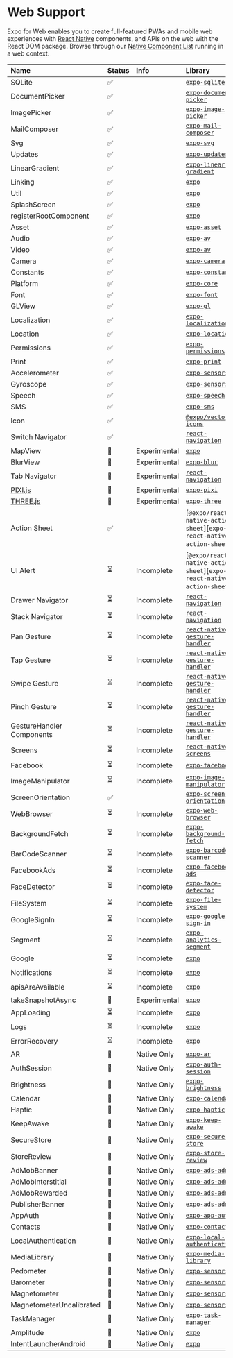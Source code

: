 # Web Support

Expo for Web enables you to create full-featured PWAs and mobile web experiences with [React
Native][react-native-url] components, and APIs on the web with the React DOM package.
Browse through our [Native Component List][examples-url] running in a web context.

| Name                      | Status | Info         | Library                                                               |
| :------------------------ | :----- | :----------- | :-------------------------------------------------------------------- |
| SQLite                    | ✅     |              | [`expo-sqlite`][expo-sqlite]                                          |
| DocumentPicker            | ✅     |              | [`expo-document-picker`][expo-document-picker]                        |
| ImagePicker               | ✅     |              | [`expo-image-picker`][expo-image-picker]                              |
| MailComposer              | ✅     |              | [`expo-mail-composer`][expo-mail-composer]                            |
| Svg                       | ✅     |              | [`expo-svg`][expo-svg]                                                |
| Updates                   | ✅     |              | [`expo-updates`][expo-updates]                                        |
| LinearGradient            | ✅     |              | [`expo-linear-gradient`][expo-linear-gradient]                        |
| Linking                   | ✅     |              | [`expo`][expo]                                                        |
| Util                      | ✅     |              | [`expo`][expo]                                                        |
| SplashScreen              | ✅     |              | [`expo`][expo]                                                        |
| registerRootComponent     | ✅     |              | [`expo`][expo]                                                        |
| Asset                     | ✅     |              | [`expo-asset`][expo-asset]                                            |
| Audio                     | ✅     |              | [`expo-av`][expo-av]                                                  |
| Video                     | ✅     |              | [`expo-av`][expo-av]                                                  |
| Camera                    | ✅     |              | [`expo-camera`][expo-camera]                                          |
| Constants                 | ✅     |              | [`expo-constants`][expo-constants]                                    |
| Platform                  | ✅     |              | [`expo-core`][expo-core]                                              |
| Font                      | ✅     |              | [`expo-font`][expo-font]                                              |
| GLView                    | ✅     |              | [`expo-gl`][expo-gl]                                                  |
| Localization              | ✅     |              | [`expo-localization`][expo-localization]                              |
| Location                  | ✅     |              | [`expo-location`][expo-location]                                      |
| Permissions               | ✅     |              | [`expo-permissions`][expo-permissions]                                |
| Print                     | ✅     |              | [`expo-print`][expo-print]                                            |
| Accelerometer             | ✅     |              | [`expo-sensors`][expo-sensors]                                        |
| Gyroscope                 | ✅     |              | [`expo-sensors`][expo-sensors]                                        |
| Speech                    | ✅     |              | [`expo-speech`][expo-speech]                                          |
| SMS                       | ✅     |              | [`expo-sms`][expo-sms]                                                |
| Icon                      | ✅     |              | [`@expo/vector-icons`][expo-vector-icons]                             |
| Switch Navigator          | ✅     |              | [`react-navigation`][react-navigation]                                |
| MapView                   | 🔬     | Experimental | [`expo`][expo]                                                        |
| BlurView                  | 🔬     | Experimental | [`expo-blur`][expo-blur]                                              |
| Tab Navigator             | 🔬     | Experimental | [`react-navigation`][react-navigation]                                |
| [PIXI.js][pixi]           | 🔬     | Experimental | [`expo-pixi`][expo-pixi]                                              |
| [THREE.js][three]         | 🔬     | Experimental | [`expo-three`][expo-three]                                            |
| Action Sheet              | ✅     |              | [`@expo/react-native-action-sheet`][`expo-react-native-action-sheet`] |
| UI Alert                  | ⏳     | Incomplete   | [`@expo/react-native-action-sheet`][`expo-react-native-action-sheet`] |
| Drawer Navigator          | ⏳     | Incomplete   | [`react-navigation`][react-navigation]                                |
| Stack Navigator           | ⏳     | Incomplete   | [`react-navigation`][react-navigation]                                |
| Pan Gesture               | ⏳     | Incomplete   | [`react-native-gesture-handler`][react-native-gesture-handler]        |
| Tap Gesture               | ⏳     | Incomplete   | [`react-native-gesture-handler`][react-native-gesture-handler]        |
| Swipe Gesture             | ⏳     | Incomplete   | [`react-native-gesture-handler`][react-native-gesture-handler]        |
| Pinch Gesture             | ⏳     | Incomplete   | [`react-native-gesture-handler`][react-native-gesture-handler]        |
| GestureHandler Components | ⏳     | Incomplete   | [`react-native-gesture-handler`][react-native-gesture-handler]        |
| Screens                   | ⏳     | Incomplete   | [`react-native-screens`][react-native-screens]                        |
| Facebook                  | ⏳     | Incomplete   | [`expo-facebook`][expo-facebook]                                      |
| ImageManipulator          | ⏳     | Incomplete   | [`expo-image-manipulator`][expo-image-manipulator]                    |
| ScreenOrientation         | ✅     |              | [`expo-screen-orientation`][expo-screen-orientation]                  |
| WebBrowser                | ⏳     | Incomplete   | [`expo-web-browser`][expo-web-browser]                                |
| BackgroundFetch           | ⏳     | Incomplete   | [`expo-background-fetch`][expo-background-fetch]                      |
| BarCodeScanner            | ⏳     | Incomplete   | [`expo-barcode-scanner`][expo-barcode-scanner]                        |
| FacebookAds               | ⏳     | Incomplete   | [`expo-facebook-ads`][expo-facebook-ads]                              |
| FaceDetector              | ⏳     | Incomplete   | [`expo-face-detector`][expo-face-detector]                            |
| FileSystem                | ⏳     | Incomplete   | [`expo-file-system`][expo-file-system]                                |
| GoogleSignIn              | ⏳     | Incomplete   | [`expo-google-sign-in`][expo-google-sign-in]                          |
| Segment                   | ⏳     | Incomplete   | [`expo-analytics-segment`][expo-analytics-segment]                    |
| Google                    | ⏳     | Incomplete   | [`expo`][expo]                                                        |
| Notifications             | ⏳     | Incomplete   | [`expo`][expo]                                                        |
| apisAreAvailable          | ⏳     | Incomplete   | [`expo`][expo]                                                        |
| takeSnapshotAsync         | 🔬     | Experimental | [`expo`][expo]                                                        |
| AppLoading                | ⏳     | Incomplete   | [`expo`][expo]                                                        |
| Logs                      | ⏳     | Incomplete   | [`expo`][expo]                                                        |
| ErrorRecovery             | ⏳     | Incomplete   | [`expo`][expo]                                                        |
| AR                        | 📱     | Native Only  | [`expo-ar`][expo-ar]                                                  |
| AuthSession               | 📱     | Native Only  | [`expo-auth-session`][expo-auth-session]                              |
| Brightness                | 📱     | Native Only  | [`expo-brightness`][expo-brightness]                                  |
| Calendar                  | 📱     | Native Only  | [`expo-calendar`][expo-calendar]                                      |
| Haptic                    | 📱     | Native Only  | [`expo-haptic`][expo-haptic]                                          |
| KeepAwake                 | 📱     | Native Only  | [`expo-keep-awake`][expo-keep-awake]                                  |
| SecureStore               | 📱     | Native Only  | [`expo-secure-store`][expo-secure-store]                              |
| StoreReview               | 📱     | Native Only  | [`expo-store-review`][expo-store-review]                              |
| AdMobBanner               | 📱     | Native Only  | [`expo-ads-admob`][expo-ads-admob]                                    |
| AdMobInterstitial         | 📱     | Native Only  | [`expo-ads-admob`][expo-ads-admob]                                    |
| AdMobRewarded             | 📱     | Native Only  | [`expo-ads-admob`][expo-ads-admob]                                    |
| PublisherBanner           | 📱     | Native Only  | [`expo-ads-admob`][expo-ads-admob]                                    |
| AppAuth                   | 📱     | Native Only  | [`expo-app-auth`][expo-app-auth]                                      |
| Contacts                  | 📱     | Native Only  | [`expo-contacts`][expo-contacts]                                      |
| LocalAuthentication       | 📱     | Native Only  | [`expo-local-authentication`][expo-local-authentication]              |
| MediaLibrary              | 📱     | Native Only  | [`expo-media-library`][expo-media-library]                            |
| Pedometer                 | 📱     | Native Only  | [`expo-sensors`][expo-sensors]                                        |
| Barometer                 | 📱     | Native Only  | [`expo-sensors`][expo-sensors]                                        |
| Magnetometer              | 📱     | Native Only  | [`expo-sensors`][expo-sensors]                                        |
| MagnetometerUncalibrated  | 📱     | Native Only  | [`expo-sensors`][expo-sensors]                                        |
| TaskManager               | 📱     | Native Only  | [`expo-task-manager`][expo-task-manager]                              |
| Amplitude                 | 📱     | Native Only  | [`expo`][expo]                                                        |
| IntentLauncherAndroid     | 📱     | Native Only  | [`expo`][expo]                                                        |

[react-native-url]: https://facebook.github.io/react-native
[examples-url]: https://github.com/expo/expo/tree/master/apps/native-component-list
[pixi]: https://pixijs.io
[three]: https://threejs.org
[expo]: https://github.com/expo/expo/tree/master/packages/expo
[expo-ar]: https://github.com/expo/expo/tree/master/packages/expo-ar
[expo-auth-session]: https://github.com/expo/expo/tree/master/packages/expo-auth-session
[expo-brightness]: https://github.com/expo/expo/tree/master/packages/expo-brightness
[expo-calendar]: https://github.com/expo/expo/tree/master/packages/expo-calendar
[expo-haptic]: https://github.com/expo/expo/tree/master/packages/expo-haptic
[expo-keep-awake]: https://github.com/expo/expo/tree/master/packages/expo-keep-awake
[expo-secure-store]: https://github.com/expo/expo/tree/master/packages/expo-secure-store
[expo-store-review]: https://github.com/expo/expo/tree/master/packages/expo-store-review
[expo-ads-admob]: https://github.com/expo/expo/tree/master/packages/expo-ads-admob
[expo-app-auth]: https://github.com/expo/expo/tree/master/packages/expo-app-auth
[expo-contacts]: https://github.com/expo/expo/tree/master/packages/expo-contacts
[expo-local-authentication]: https://github.com/expo/expo/tree/master/packages/expo-local-authentication
[expo-media-library]: https://github.com/expo/expo/tree/master/packages/expo-media-library
[expo-sensors]: https://github.com/expo/expo/tree/master/packages/expo-sensors
[expo-task-manager]: https://github.com/expo/expo/tree/master/packages/expo-task-manager
[expo-facebook]: https://github.com/expo/expo/tree/master/packages/expo-facebook
[expo-image-manipulator]: https://github.com/expo/expo/tree/master/packages/expo-image-manipulator
[expo-screen-orientation]: https://github.com/expo/expo/tree/master/packages/expo-screen-orientation
[expo-web-browser]: https://github.com/expo/expo/tree/master/packages/expo-web-browser
[expo-background-fetch]: https://github.com/expo/expo/tree/master/packages/expo-background-fetch
[expo-barcode-scanner]: https://github.com/expo/expo/tree/master/packages/expo-barcode-scanner
[expo-facebook-ads]: https://github.com/expo/expo/tree/master/packages/expo-facebook-ads
[expo-face-detector]: https://github.com/expo/expo/tree/master/packages/expo-face-detector
[expo-file-system]: https://github.com/expo/expo/tree/master/packages/expo-file-system
[expo-google-sign-in]: https://github.com/expo/expo/tree/master/packages/expo-google-sign-in
[expo-analytics-segment]: https://github.com/expo/expo/tree/master/packages/expo-analytics-segment
[expo-sqlite]: https://github.com/expo/expo/tree/master/packages/expo-sqlite
[expo-document-picker]: https://github.com/expo/expo/tree/master/packages/expo-document-picker
[expo-image-picker]: https://github.com/expo/expo/tree/master/packages/expo-image-picker
[expo-mail-composer]: https://github.com/expo/expo/tree/master/packages/expo-mail-composer
[expo-svg]: https://github.com/expo/expo/tree/master/packages/expo-svg
[expo-updates]: https://github.com/expo/expo/tree/master/packages/expo-updates
[expo-linear-gradient]: https://github.com/expo/expo/tree/master/packages/expo-linear-gradient
[expo-asset]: https://github.com/expo/expo/tree/master/packages/expo-asset
[expo-av]: https://github.com/expo/expo/tree/master/packages/expo-av
[expo-camera]: https://github.com/expo/expo/tree/master/packages/expo-camera
[expo-constants]: https://github.com/expo/expo/tree/master/packages/expo-constants
[expo-core]: https://github.com/expo/expo/tree/master/packages/expo-core
[expo-font]: https://github.com/expo/expo/tree/master/packages/expo-font
[expo-gl]: https://github.com/expo/expo/tree/master/packages/expo-gl
[expo-localization]: https://github.com/expo/expo/tree/master/packages/expo-localization
[expo-location]: https://github.com/expo/expo/tree/master/packages/expo-location
[expo-permissions]: https://github.com/expo/expo/tree/master/packages/expo-permissions
[expo-print]: https://github.com/expo/expo/tree/master/packages/expo-print
[expo-speech]: https://github.com/expo/expo/tree/master/packages/expo-speech
[expo-sms]: https://github.com/expo/expo/tree/master/packages/expo-sms
[react-navigation]: https://github.com/react-navigation/react-navigation
[react-native-gesture-handler]: https://github.com/kmagiera/react-native-gesture-handler
[expo-pixi]: https://github.com/expo/expo-pixi
[expo-three]: https://github.com/expo/expo-three
[react-native-screens]: https://github.com/kmagiera/react-native-screens
[expo-react-native-action-sheet]: https://github.com/expo/react-native-action-sheet
[expo-vector-icons]: https://github.com/expo/vector-icons
[expo-blur]: https://github.com/expo/expo/tree/master/packages/expo-blur
